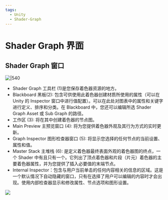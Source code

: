 ```yaml
---
tags:
  - Unity
  - Shader-Graph
---
```

# Shader Graph 界面

## Shader Graph 窗口

![|540](https://gitee.com/chutianshu1981/AwesomeUnityTutorial/raw/main/imgs/CC_Shad_SG_2_2.jpg)

- Shader Graph 工具栏 (1)是您保存着色器资源的地方。
- Blackboard 黑板(2): 包含可供使用此着色器创建材质所使用的属性（可以在 Unity 的 Inspector 窗口中进行值配置）。可以在此处对图表中的属性和关键字进行定义、排序和分类。在 Blackboard 中，您还可以编辑所选 Shader Graph Asset 或 Sub Graph 的路径。
- 工作区 (3): 将在其中创建着色器的节点图。
- Main Preview 主预览窗口 (4): 将为您提供着色器外观及其行为方式的实时更新。
- Graph Inspector 图形检查器窗口 (5): 将显示您选择的任何节点的当前设置、属性和值。
- Master Stack 主堆栈 (6): 是定义着色器最终表面外观的着色器图的终点，一个 Shader 中有且只有一个。它列出了顶点着色器和片段（片元）着色器的主要着色器属性，并为您提供了插入必要值的末端节点。
- Internal Inspector：包含与用户当前单击的任何内容相关的信息的区域。这是一个默认情况下自动隐藏的窗口，只有在选择了用户可以编辑的内容时才会出现。使用内部检查器显示和修改属性、节点选项和图形设置。

![](https://gitee.com/chutianshu1981/AwesomeUnityTutorial/raw/main/imgs/SG_Inspector.png)
